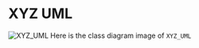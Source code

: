 # XYZ UML
![XYZ_UML](https://user-images.githubusercontent.com/32253965/112669859-282c5080-8e9b-11eb-8bee-f452e630a046.png)
Here is the class diagram image of `XYZ_UML`

